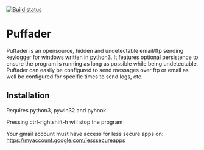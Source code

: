 [![Build status](https://ci.appveyor.com/api/projects/status/ep0bcaijn4rx7x5p?svg=true)](https://ci.appveyor.com/project/xp4xbox/python-keylogger)
# Puffader
Puffader is an opensource, hidden and undetectable email/ftp sending keylogger for windows written in python3. It features optional persistence to ensure the program is running as long as possible while being undetectable. Puffader can easily be configured to send messages over ftp or email as well be configured for specific times to send logs, etc.

## Installation

Requires python3, pywin32 and pyhook.

Pressing ctrl-rightshift-h will stop the program

Your gmail account must have access for less secure apps on: https://myaccount.google.com/lesssecureapps
